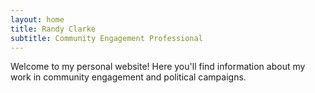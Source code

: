 ```yaml
---
layout: home
title: Randy Clarke
subtitle: Community Engagement Professional
---
```


Welcome to my personal website! Here you'll find information about my work in community engagement and political campaigns.

